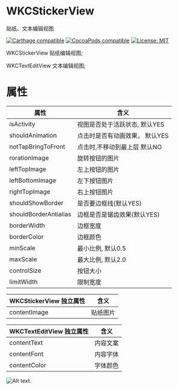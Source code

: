 # WKCStickerView
贴纸、文本编辑视图


[![Carthage compatible](https://img.shields.io/badge/Carthage-compatible-4BC51D.svg?style=flat)](https://github.com/Carthage/Carthage#adding-frameworks-to-an-application) [![CocoaPods compatible](https://img.shields.io/cocoapods/v/WKCStickerView?style=flat)](https://cocoapods.org/pods/WKCStickerView) [![License: MIT](https://img.shields.io/cocoapods/l/WKCStickerView?style=flat)](http://opensource.org/licenses/MIT)


WKCStickerView 贴纸编辑视图;

WKCTextEditView 文本编辑视图;

# 属性

| 属性 | 含义 |
| ---- | ---- |
| isActivity |  视图是否处于活跃状态, 默认YES |
| shouldAnimation | 点击时是否有动画效果， 默认YES |
| notTapBringToFront |  点击时,不移动到最上层 默认NO |
| rorationImage | 旋转按钮的图片 |
| leftTopImage | 左上按钮的图片 |
| leftBottomImage | 左下按钮图片 |
| rightTopImage | 右上按钮图片 |
| shouldShowBorder | 是否要边框线(默认YES) |
| shouldBorderAntialias | 边框是否是锯齿效果(默认YES) |
| borderWidth | 边框宽度 |
| borderColor | 边框颜色 |
| minScale | 最小比例, 默认0.5 |
| maxScale | 最大比例, 默认2.0 |
| controlSize | 按钮大小 |
| limitWidth | 限制宽度 |


| WKCStickerView 独立属性 | 含义 |
| ---- | ---- |
| contentImage | 贴纸图片 |


| WKCTextEditView 独立属性 | 含义 |
| ---- | ---- |
| contentText | 内容文案 |
| contentFont | 内容字体 |
| contentColor | 字体颜色 |

![Alt text](https://github.com/WKCLoveYang/WKCStickerView/raw/master/Source/1.png).


